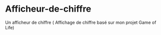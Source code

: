 # Afficheur-de-chiffre
Un afficheur de chiffre ( Affichage de chiffre basé  sur mon projet Game of Life)
